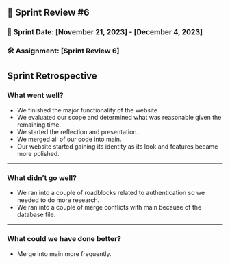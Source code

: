 ## 🚀 **Sprint Review #6**

### 📅 **Sprint Date**: [November 21, 2023] - [December 4, 2023]

### 🛠 **Assignment**: [Sprint Review 6]

## Sprint Retrospective

### What went well?
- We finished the major functionality of the website
- We evaluated our scope and determined what was reasonable given the remaining time.
- We started the reflection and presentation.
- We merged all of our code into main.
- Our website started gaining its identity as its look and features became more polished.


---
### What didn’t go well?
- We ran into a couple of roadblocks related to authentication so we needed to do more research.
- We ran into a couple of merge conflicts with main because of the database file.
---

### What could we have done better?
- Merge into main more frequently.
